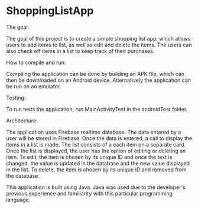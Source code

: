 # ShoppingListApp
The goal:

The goal of this project is to create a simple shopping list app, which allows users to add items to list, as well as edit and delete the items. The users can also check off items in a list to keep track of their purchases.

How to compile and run:

Compiling the application can be done by building an APK file, which can then be downloaded on an Android device. 
Alternatively the application can be run on an emulator. 

Testing: 

To run tests the application, run MainActivityTest in the androidTest folder.

Architecture:

The application uses Firebase realtime database.
The data entered by a user will be stored in Firebase.
Once the data is entered, a call to display the items in a list is made.
The list consists of a each item on a separate card.
Once the list is displayed, the user has the option of editing or deleting an item.
To edit, the item is chosen by its unique ID and once the text is changed, the value is updated in the database and the new value displayed in the list.
To delete, the item is chosen by its unique ID and removed from the database.


This application is built using Java. Java was used due to the developer's previous experience and familiarity with this particular programming language.
 



